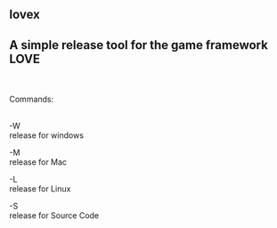 lovex
----
A simple release tool for the game framework LOVE
----
<br>
<br>
Commands: <br> <br>


-W <br>
release for windows

-M <br>
release for Mac

-L <br>
release for Linux

-S <br>
release for Source Code

